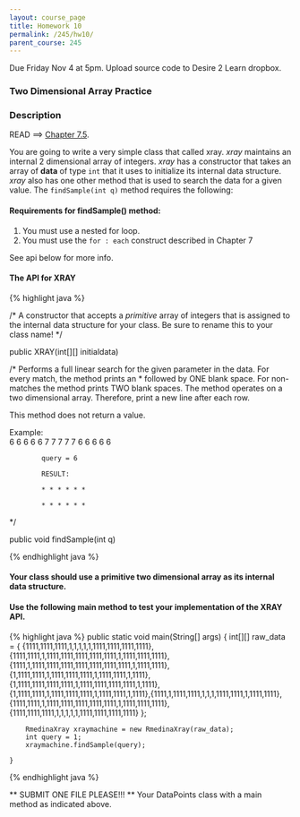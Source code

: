 ```yaml
---
layout: course_page
title: Homework 10
permalink: /245/hw10/
parent_course: 245
---
```


Due Friday Nov 4 at 5pm. Upload source code to Desire 2 Learn dropbox.

### Two Dimensional Array Practice


### Description

READ ==> [Chapter 7.5](http://math.hws.edu/javanotes/c7/s5.html).

You are going to write a very simple class that called xray. *xray* maintains an internal 2 dimensional array of integers. *xray* has a constructor that takes an array of **data** of type ```int``` that it uses to initialize its internal data structure. *xray* also has one other method that is used to search the data for a given value. The ```findSample(int q)``` method requires the following: 

#### Requirements for findSample() method:
1. You must use a nested for loop.
2. You must use the ```for : each``` construct described in Chapter 7

See api below for more info. 

#### The API for XRAY

{% highlight java %}

/* 
A constructor that accepts a *primitive* array of integers 
that is assigned to the internal data structure for your class. 
Be sure to rename this to your class name!
*/

public XRAY(int[][] initialdata)


/* 
Performs a full linear search for the given parameter in the data. 
For every match, the method prints an * followed by ONE blank space. For 
non-matches the method prints TWO blank spaces. The method operates 
on a two dimensional array. Therefore, print a new line after each row.

This method does not return a value.

Example:	
			6 6 6 6 6
			7 7 7 7 7
			6 6 6 6 6

			query = 6
			
			RESULT:

			* * * * * *

			* * * * * *          
*/			      

public void findSample(int q)

{% endhighlight java %}

#### Your class should use a primitive two dimensional array as its internal data structure. 

#### Use the following main method to test your implementation of the XRAY API.
{% highlight java %}
	public static void main(String[] args) {
		int[][] raw_data = { {1111,1111,1111,1,1,1,1,1,1111,1111,1111,1111},{1111,1111,1,1111,1111,1111,1111,1111,1,1111,1111,1111},{1111,1,1111,1111,1111,1111,1111,1111,1111,1,1111,1111},{1,1111,1111,1,1111,1111,1111,1,1111,1111,1,1111},{1,1111,1111,1111,1111,1,1111,1111,1111,1111,1,1111},{1,1111,1111,1,1111,1111,1111,1,1111,1111,1,1111},{1111,1,1111,1111,1,1,1,1111,1111,1,1111,1111},{1111,1111,1,1111,1111,1111,1111,1111,1,1111,1111,1111},{1111,1111,1111,1,1,1,1,1,1111,1111,1111,1111} };

		RmedinaXray xraymachine = new RmedinaXray(raw_data);
		int query = 1;
		xraymachine.findSample(query);		

	}
{% endhighlight java %}



** SUBMIT ONE FILE PLEASE!!! ** Your DataPoints class with a main method as indicated above.











